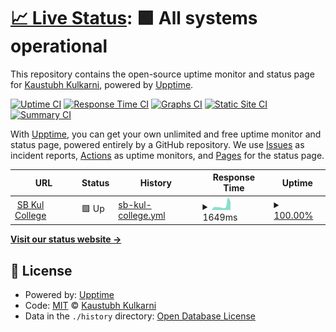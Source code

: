# [📈 Live Status](https://status.sbkulcollege.in): <!--live status--> **🟩 All systems operational**

This repository contains the open-source uptime monitor and status page for [Kaustubh Kulkarni](https://kaustubhk24.com), powered by [Upptime](https://github.com/upptime/upptime).

[![Uptime CI](https://github.com/kaustubhk24/status.sbkulcollege.in/workflows/Uptime%20CI/badge.svg)](https://github.com/kaustubhk24/status.sbkulcollege.in/actions?query=workflow%3A%22Uptime+CI%22)
[![Response Time CI](https://github.com/kaustubhk24/status.sbkulcollege.in/workflows/Response%20Time%20CI/badge.svg)](https://github.com/kaustubhk24/status.sbkulcollege.in/actions?query=workflow%3A%22Response+Time+CI%22)
[![Graphs CI](https://github.com/kaustubhk24/status.sbkulcollege.in/workflows/Graphs%20CI/badge.svg)](https://github.com/kaustubhk24/status.sbkulcollege.in/actions?query=workflow%3A%22Graphs+CI%22)
[![Static Site CI](https://github.com/kaustubhk24/status.sbkulcollege.in/workflows/Static%20Site%20CI/badge.svg)](https://github.com/kaustubhk24/status.sbkulcollege.in/actions?query=workflow%3A%22Static+Site+CI%22)
[![Summary CI](https://github.com/kaustubhk24/status.sbkulcollege.in/workflows/Summary%20CI/badge.svg)](https://github.com/kaustubhk24/status.sbkulcollege.in/actions?query=workflow%3A%22Summary+CI%22)

With [Upptime](https://upptime.js.org), you can get your own unlimited and free uptime monitor and status page, powered entirely by a GitHub repository. We use [Issues](https://github.com/kaustubhk24/status.sbkulcollege.in/issues) as incident reports, [Actions](https://github.com/kaustubhk24/status.sbkulcollege.in/actions) as uptime monitors, and [Pages](https://status.sbkulcollege.in) for the status page.

<!--start: status pages-->
<!-- This summary is generated by Upptime (https://github.com/upptime/upptime) -->
<!-- Do not edit this manually, your changes will be overwritten -->
<!-- prettier-ignore -->
| URL | Status | History | Response Time | Uptime |
| --- | ------ | ------- | ------------- | ------ |
| <img alt="" src="https://icons.duckduckgo.com/ip3/www.sbkulcollege.in.ico" height="13"> [SB Kul College](https://www.sbkulcollege.in) | 🟩 Up | [sb-kul-college.yml](https://github.com/kaustubhk24/status.sbkulcollege.in/commits/HEAD/history/sb-kul-college.yml) | <details><summary><img alt="Response time graph" src="./graphs/sb-kul-college/response-time-week.png" height="20"> 1649ms</summary><br><a href="https://status.sbkulcollege.in/history/sb-kul-college"><img alt="Response time 1099" src="https://img.shields.io/endpoint?url=https%3A%2F%2Fraw.githubusercontent.com%2Fkaustubhk24%2Fstatus.sbkulcollege.in%2FHEAD%2Fapi%2Fsb-kul-college%2Fresponse-time.json"></a><br><a href="https://status.sbkulcollege.in/history/sb-kul-college"><img alt="24-hour response time 1661" src="https://img.shields.io/endpoint?url=https%3A%2F%2Fraw.githubusercontent.com%2Fkaustubhk24%2Fstatus.sbkulcollege.in%2FHEAD%2Fapi%2Fsb-kul-college%2Fresponse-time-day.json"></a><br><a href="https://status.sbkulcollege.in/history/sb-kul-college"><img alt="7-day response time 1649" src="https://img.shields.io/endpoint?url=https%3A%2F%2Fraw.githubusercontent.com%2Fkaustubhk24%2Fstatus.sbkulcollege.in%2FHEAD%2Fapi%2Fsb-kul-college%2Fresponse-time-week.json"></a><br><a href="https://status.sbkulcollege.in/history/sb-kul-college"><img alt="30-day response time 1099" src="https://img.shields.io/endpoint?url=https%3A%2F%2Fraw.githubusercontent.com%2Fkaustubhk24%2Fstatus.sbkulcollege.in%2FHEAD%2Fapi%2Fsb-kul-college%2Fresponse-time-month.json"></a><br><a href="https://status.sbkulcollege.in/history/sb-kul-college"><img alt="1-year response time 1099" src="https://img.shields.io/endpoint?url=https%3A%2F%2Fraw.githubusercontent.com%2Fkaustubhk24%2Fstatus.sbkulcollege.in%2FHEAD%2Fapi%2Fsb-kul-college%2Fresponse-time-year.json"></a></details> | <details><summary><a href="https://status.sbkulcollege.in/history/sb-kul-college">100.00%</a></summary><a href="https://status.sbkulcollege.in/history/sb-kul-college"><img alt="All-time uptime 100.00%" src="https://img.shields.io/endpoint?url=https%3A%2F%2Fraw.githubusercontent.com%2Fkaustubhk24%2Fstatus.sbkulcollege.in%2FHEAD%2Fapi%2Fsb-kul-college%2Fuptime.json"></a><br><a href="https://status.sbkulcollege.in/history/sb-kul-college"><img alt="24-hour uptime 100.00%" src="https://img.shields.io/endpoint?url=https%3A%2F%2Fraw.githubusercontent.com%2Fkaustubhk24%2Fstatus.sbkulcollege.in%2FHEAD%2Fapi%2Fsb-kul-college%2Fuptime-day.json"></a><br><a href="https://status.sbkulcollege.in/history/sb-kul-college"><img alt="7-day uptime 100.00%" src="https://img.shields.io/endpoint?url=https%3A%2F%2Fraw.githubusercontent.com%2Fkaustubhk24%2Fstatus.sbkulcollege.in%2FHEAD%2Fapi%2Fsb-kul-college%2Fuptime-week.json"></a><br><a href="https://status.sbkulcollege.in/history/sb-kul-college"><img alt="30-day uptime 100.00%" src="https://img.shields.io/endpoint?url=https%3A%2F%2Fraw.githubusercontent.com%2Fkaustubhk24%2Fstatus.sbkulcollege.in%2FHEAD%2Fapi%2Fsb-kul-college%2Fuptime-month.json"></a><br><a href="https://status.sbkulcollege.in/history/sb-kul-college"><img alt="1-year uptime 100.00%" src="https://img.shields.io/endpoint?url=https%3A%2F%2Fraw.githubusercontent.com%2Fkaustubhk24%2Fstatus.sbkulcollege.in%2FHEAD%2Fapi%2Fsb-kul-college%2Fuptime-year.json"></a></details>

<!--end: status pages-->

[**Visit our status website →**](https://status.sbkulcollege.in)

## 📄 License

- Powered by: [Upptime](https://github.com/upptime/upptime)
- Code: [MIT](./LICENSE) © [Kaustubh Kulkarni](https://kaustubhk24.com)
- Data in the `./history` directory: [Open Database License](https://opendatacommons.org/licenses/odbl/1-0/)
